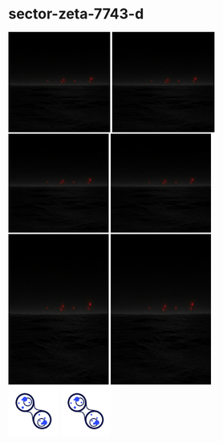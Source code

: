 # sector-zeta-7743-d

<img src="./erebus-array.png" height="200">

<img src="./erebus-array.png" style="height: 200px;">

<img src="./erebus-array.png" width="200">

<img src="./erebus-array.png" style="width: 200px;">

<img src="./erebus-array.png" width="200" height="300">

<img src="./erebus-array.png" style="width: 200px; height: 300px;">

<img src="./pathogen.svg" width="100">

<img src="./pathogen.svg" height="100">